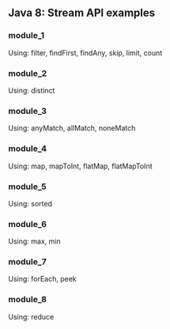 ## Java 8: Stream API examples

### module_1
Using: filter, findFirst, findAny, skip, limit, count

### module_2
Using: distinct

### module_3
Using: anyMatch, allMatch, noneMatch

### module_4
Using: map, mapToInt, flatMap, flatMapToInt

### module_5
Using: sorted

### module_6
Using: max, min

### module_7
Using: forEach, peek

### module_8
Using: reduce
